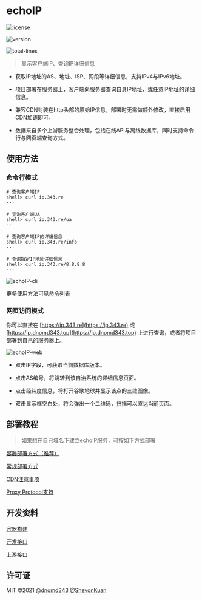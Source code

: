 # echoIP

![license](https://img.shields.io/badge/license-MIT-orange.svg)

![version](https://img.shields.io/badge/version-v1.3-brightgreen.svg)

![total-lines](https://img.shields.io/tokei/lines/github/dnomd343/echoIP)

> 显示客户端IP、查询IP详细信息

+ 获取IP地址的AS、地址、ISP、网段等详细信息，支持IPv4与IPv6地址。

+ 项目部署在服务器上，客户端向服务器查询自身IP地址，或任意IP地址的详细信息。

+ 兼容CDN封装在http头部的原始IP信息，部署时无需做额外修改，直接启用CDN加速即可。

+ 数据来自多个上游服务整合处理，包括在线API与离线数据库，同时支持命令行与网页端查询方式。

## 使用方法

### 命令行模式

```
# 查询客户端IP
shell> curl ip.343.re
···

# 查询客户端UA
shell> curl ip.343.re/ua
···

# 查询客户端IP的详细信息
shell> curl ip.343.re/info
···

# 查询指定IP地址详细信息
shell> curl ip.343.re/8.8.8.8
···
```

![echoIP-cli](https://pic.dnomd343.top/images/X4F.png)

更多使用方法可见[命令列表](./docs/cmd-list.md)

### 网页访问模式

你可以直接在 [https://ip.343.re](https://ip.343.re) 或 [https://ip.dnomd343.top](https://ip.dnomd343.top) 上进行查询，或者将项目部署到自己的服务器上。

![echoIP-web](https://pic.dnomd343.top/images/FR5.png)

+ 双击IP字段，可获取当前数据库版本。

+ 点击AS编号，将跳转到该自治系统的详细信息页面。

+ 点击经纬度信息，将打开谷歌地球并显示该点的三维图像。

+ 双击显示框空白处，将会弹出一个二维码，扫描可以直达当前页面。

## 部署教程

> 如果想在自己域名下建立echoIP服务，可按如下方式部署

[容器部署方式（推荐）](./docs/setup-docker.md)

[常规部署方式](./docs/setup.md)

[CDN注意事项](./docs/cdn.md)

[Proxy Protocol支持](./docs/setup-proxy-protocol.md)

## 开发资料

[容器构建](./docs/docker.md)

[开发接口](./docs/interface.md)

[上游接口](./docs/upstream.md)

## 许可证

MIT ©2021 [@dnomd343](https://github.com/dnomd343) [@ShevonKuan](https://github.com/ShevonKuan)